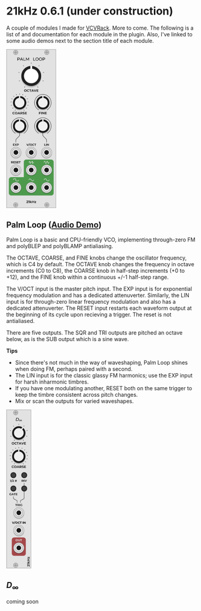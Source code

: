 # 21kHz 0.6.1 (under construction)

A couple of modules I made for [VCVRack](https://vcvrack.com/). More to come. The following is a list of and documentation for each module in the plugin. Also, I've linked to some audio demos next to the section title of each module.

<img src="docs/pl.png" alt="drawing" height="420px"/>

## Palm Loop ([Audio Demo](https://clyp.it/d5zatc4a))

Palm Loop is a basic and CPU-friendly VCO, implementing through-zero FM and polyBLEP and polyBLAMP antialiasing.

The OCTAVE, COARSE, and FINE knobs change the oscillator frequency, which is C4 by default. The OCTAVE knob changes the frequency in octave increments (C0 to C8), the COARSE knob in half-step increments (+0 to +12), and the FINE knob within a continuous +/-1 half-step range.

The V/OCT input is the master pitch input. The EXP input is for exponential frequency modulation and has a dedicated attenuverter. Similarly, the LIN input is for through-zero linear frequency modulation and also has a dedicated attenuverter. The RESET input restarts each waveform output at the beginning of its cycle upon recieving a trigger. The reset is not antialiased.

There are five outputs. The SQR and TRI outputs are pitched an octave below, as is the SUB output which is a sine wave.

**Tips**
- Since there's not much in the way of waveshaping, Palm Loop shines when doing FM, perhaps paired with a second. 
- The LIN input is for the classic glassy FM harmonics; use the EXP input for harsh inharmonic timbres.
- If you have one modulating another, RESET both on the same trigger to keep the timbre consistent across pitch changes.
- Mix or scan the outputs for varied waveshapes.


<img src="docs/d.png" alt="drawing" height="420px"/>

## *D*<sub>∞</sub>

coming soon
